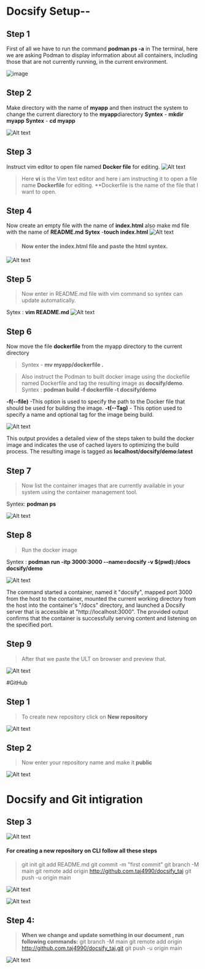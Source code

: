 #  Docsify Setup--

## **Step 1**
First of all we have to  run the command **podman ps -a**  in The terminal, here we are asking Podman to display information about all containers, including those that are not currently running, in the current environment.

![image](text.png)

## Step 2

Make directory with the name of **myapp** and then instruct the system to change the current diarectory to the **myapp**diarectory 
**Syntex** - **mkdir myapp**
**Syntex** - **cd myapp**

![Alt text](doc2.png)

## Step 3

Instruct vim editor to open file named **Docker file** for editing.
![Alt text](docs4.png)

> Here **vi** is the Vim text editor and here i am instructing it to open a file name **Dockerfile** for editing. 
**Dockerfile is the name of the file that I want to open.


## Step 4
Now create an empty file with the name of **index.html** also make md file with the name of **README.md**
**Sytex** -**touch index.html**
![Alt text](docs3.png)

> #### Now enter the **index.html** file and paste the html syntex.

![Alt text](index.png)

## Step 5

>Now enter in README.md file with vim command so syntex can update automatically.

Sytex : **vim README.md**
![Alt text](readme.png)

## Step 6

Now move the file **dockerfile** from the myapp directory to the current directory 
>Syntex - **mv myapp/dockerfile .**

> Also instruct the Podman to built docker image using the dockefile named Dockerfile and tag the resulting image as **docsify/demo**.
Syntex : **podman build -f dockerfile -t docsify/demo** 

**-f(--file)** -This option is used to specify the path to the Docker file that should be used for building the image.
**-t(--Tag)** - This option used to specify a name and optional tag for the image being build. 

![Alt text](docs5.png)

This output provides a detailed view of the steps taken to build the docker image and indicates the use of cached layers to optimizing the build process. The resulting image is tagged as **localhost/docsify/demo:latest**


## Step 7
>Now list the container images that are currently available in your system using the container management tool.

Syntex: **podman ps**

![Alt text](docs6.png)

## Step 8 
>Run the docker image 

Syntex : **podman run -itp 3000:3000 --name=docsify -v $(pwd):/docs docsify/demo**

![Alt text](docs7.png)

The command started a container, named it "docsify", mapped port 3000 from the host to the container, mounted the current working directory from the host into the container's "/docs" directory, and launched a Docsify server that is accessible at "http://localhost:3000". The provided output confirms that the container is successfully serving content and listening on the specified port.


## Step 9

>After that we paste the ULT on browser and preview that.

![Alt text](browser.png)

#GitHub

## Step 1

> To create new repository click on **New repository**

![Alt text](Git1.png)

## Step 2


>Now enter your repository name and make it **public**

![Alt text](Git2.png)





# Docsify and Git intigration 



## Step 3

![Alt text](git4.png)
#### For creating a new repository on CLI follow all these steps 
> git init
> git add README.md 
> git commit -m "first commit" 
> git branch -M main
> git remote add origin http://github.com.taj4990/docsify_taj
> git push -u origin main

![Alt text](Git5.png)

![Alt text](Git6.png)

## Step 4:

>**When we change  and update something in our document , run following commands:**
> git branch -M main
> git remote add origin http://github.com.taj4990/docsify_taj.git
> git push -u origin main

![Alt text](Git7.png)

